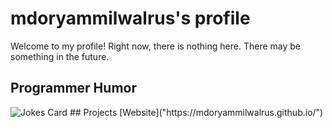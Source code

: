 # mdoryammilwalrus's profile
Welcome to my profile!
Right now, there is nothing here. There may be something in the future.
## Programmer Humor
<img src="https://readme-jokes.vercel.app/api" alt="Jokes Card" />
## Projects
[Website]("https://mdoryammilwalrus.github.io/")
